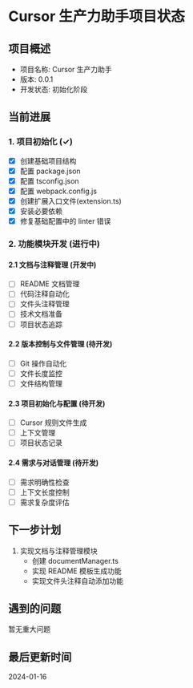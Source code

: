 # Cursor 生产力助手项目状态

## 项目概述

- 项目名称: Cursor 生产力助手
- 版本: 0.0.1
- 开发状态: 初始化阶段

## 当前进展

### 1. 项目初始化 (✓)

- [x] 创建基础项目结构
- [x] 配置 package.json
- [x] 配置 tsconfig.json
- [x] 配置 webpack.config.js
- [x] 创建扩展入口文件(extension.ts)
- [x] 安装必要依赖
- [x] 修复基础配置中的 linter 错误

### 2. 功能模块开发 (进行中)

#### 2.1 文档与注释管理 (开发中)

- [ ] README 文档管理
- [ ] 代码注释自动化
- [ ] 文件头注释管理
- [ ] 技术文档准备
- [ ] 项目状态追踪

#### 2.2 版本控制与文件管理 (待开发)

- [ ] Git 操作自动化
- [ ] 文件长度监控
- [ ] 文件结构管理

#### 2.3 项目初始化与配置 (待开发)

- [ ] Cursor 规则文件生成
- [ ] 上下文管理
- [ ] 项目状态记录

#### 2.4 需求与对话管理 (待开发)

- [ ] 需求明确性检查
- [ ] 上下文长度控制
- [ ] 需求复杂度评估

## 下一步计划

1. 实现文档与注释管理模块
   - 创建 documentManager.ts
   - 实现 README 模板生成功能
   - 实现文件头注释自动添加功能

## 遇到的问题

暂无重大问题

## 最后更新时间

2024-01-16
